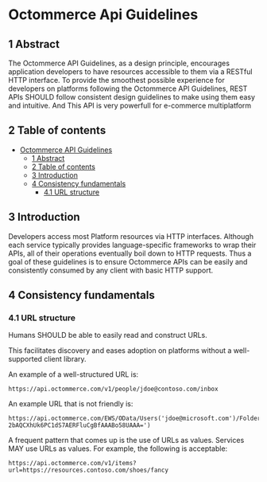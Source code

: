 # Octommerce Api Guidelines

## 1 Abstract
The Octommerce API Guidelines, as a design principle, encourages application developers to have resources accessible to them via a RESTful HTTP interface.
To provide the smoothest possible experience for developers on platforms following the Octommerce API Guidelines, REST APIs SHOULD follow consistent design guidelines to make using them easy and intuitive.
And This API is very powerfull for e-commerce multiplatform

## 2 Table of contents
- [Octommerce API Guidelines](#Octommerce-api-guidelines)
	- [1 Abstract](#1-abstract)
	- [2 Table of contents](#2-table-of-contents)
	- [3 Introduction](#3-introduction)
	- [4    Consistency fundamentals](#4-consistency-fundamentals)
	   - [4.1    URL structure](#41-url-structure)
    
## 3 Introduction
Developers access most Platform resources via HTTP interfaces.
Although each service typically provides language-specific frameworks to wrap their APIs, all of their operations eventually boil down to HTTP requests.
Thus a goal of these guidelines is to ensure Octommerce APIs can be easily and consistently consumed by any client with basic HTTP support.

## 4 Consistency fundamentals
### 4.1 URL structure
Humans SHOULD be able to easily read and construct URLs.

This facilitates discovery and eases adoption on platforms without a well-supported client library.

An example of a well-structured URL is:

```
https://api.octommerce.com/v1/people/jdoe@contoso.com/inbox
```

An example URL that is not friendly is:

```
https://api.octommerce.com/EWS/OData/Users('jdoe@microsoft.com')/Folders('AAMkADdiYzI1MjUzLTk4MjQtNDQ1Yy05YjJkLWNlMzMzYmIzNTY0MwAuAAAAAACzMsPHYH6HQoSwfdpDx-2bAQCXhUk6PC1dS7AERFluCgBfAAABo58UAAA=')
```

A frequent pattern that comes up is the use of URLs as values.
Services MAY use URLs as values.
For example, the following is acceptable:

```
https://api.octommerce.com/v1/items?url=https://resources.contoso.com/shoes/fancy
```




